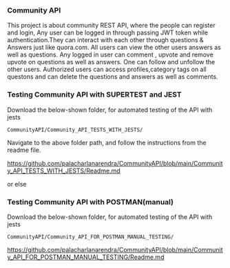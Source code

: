 ### Community API
This project is about community REST API, where the people can register and login, Any user can be logged in through passing JWT token while authentication.They can interact with each other through questions & Answers just like quora.com. All users can view the other users answers as well as questions. Any logged in user can comment , upvote and remove upvote on questions as well as answers. One can follow and unfollow the other users. Authorized users can access profiles,category tags on all questons and can delete the questions and answers as well as comments.

### Testing Community API with SUPERTEST and JEST

Download the below-shown folder, for automated testing of the API with jests  

```
CommunityAPI/Community_API_TESTS_WITH_JESTS/
```
Navigate to the above folder path, and follow the instructions from the readme file.

https://github.com/palacharlanarendra/CommunityAPI/blob/main/Community_API_TESTS_WITH_JESTS/Readme.md

or else

### Testing Community API with POSTMAN(manual)

Download the below-shown folder, for automated testing of the API with jests  

```
CommunityAPI/Community_API_FOR_POSTMAN_MANUAL_TESTING/
```
https://github.com/palacharlanarendra/CommunityAPI/blob/main/Community_API_FOR_POSTMAN_MANUAL_TESTING/Readme.md
